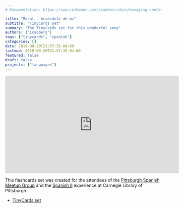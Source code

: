 ```yaml
---
# Documentation: https://sourcethemes.com/academic/docs/managing-content/

title: "Morat - Acuérdate de mi"
subtitle: "TinyCards set"
summary: "The TinyCards set for this wonderful song"
authors: ["icaoberg"]
tags: ["tinycards", "spanish"]
categories: []
date: 2019-09-20T21:57:35-04:00
lastmod: 2019-09-20T21:57:35-04:00
featured: false
draft: false
projects: ["languages"]
---
```


<iframe width="560" height="315" src="https://www.youtube.com/embed/uldstTKAytg" frameborder="0" allow="accelerometer; autoplay; encrypted-media; gyroscope; picture-in-picture" allowfullscreen></iframe>

This flashcards set was created for the attendees of the [Pittsburgh Spanish Meetup Group](https://www.meetup.com/Pittsburgh-Spanish/events/264262917/) and the [Spanish II](https://www.carnegielibrary.org/?s=spanish+ii&search-location=Website) experience at Carnegie Library of Pittsburgh.

* [TinyCards set](https://tinycards.duolingo.com/decks/NWCaMoSH/morat-acuerdate-de-mi)
